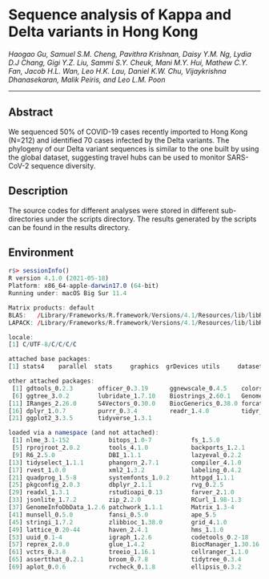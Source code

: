 # Sequence analysis of Kappa and Delta variants in Hong Kong

*Haogao Gu, Samuel S.M. Cheng, Pavithra Krishnan, Daisy Y.M. Ng, Lydia D.J Chang, Gigi Y.Z. Liu, Sammi S.Y. Cheuk, Mani M.Y. Hui, Mathew C.Y. Fan, Jacob H.L. Wan, Leo H.K. Lau, Daniel K.W. Chu, Vijaykrishna Dhanasekaran, Malik Peiris, and Leo L.M. Poon*

---

## Abstract
We sequenced 50% of COVID-19 cases recently imported to Hong Kong (N=212) and identified 70 cases infected by the Delta variants. The phylogeny of our Delta variant sequences is similar to the one built by using the global dataset, suggesting travel hubs can be used to monitor SARS-CoV-2 sequence diversity. 

## Description
The source codes for different analyses were stored in different sub-directories under the scripts directory. The results generated by the scripts can be found in the results directory.

## Environment
```r
r$> sessionInfo()          
R version 4.1.0 (2021-05-18)
Platform: x86_64-apple-darwin17.0 (64-bit)
Running under: macOS Big Sur 11.4

Matrix products: default
BLAS:   /Library/Frameworks/R.framework/Versions/4.1/Resources/lib/libRblas.dylib
LAPACK: /Library/Frameworks/R.framework/Versions/4.1/Resources/lib/libRlapack.dylib

locale:
[1] C/UTF-8/C/C/C/C

attached base packages:
[1] stats4    parallel  stats     graphics  grDevices utils     datasets  methods   base     

other attached packages:
 [1] gdtools_0.2.3       officer_0.3.19      ggnewscale_0.4.5    colorspace_2.0-2    ggrepel_0.9.1      
 [6] ggtree_3.0.2        lubridate_1.7.10    Biostrings_2.60.1   GenomeInfoDb_1.28.1 XVector_0.32.0     
[11] IRanges_2.26.0      S4Vectors_0.30.0    BiocGenerics_0.38.0 forcats_0.5.1       stringr_1.4.0      
[16] dplyr_1.0.7         purrr_0.3.4         readr_1.4.0         tidyr_1.1.3         tibble_3.1.2       
[21] ggplot2_3.3.5       tidyverse_1.3.1    

loaded via a namespace (and not attached):
 [1] nlme_3.1-152           bitops_1.0-7           fs_1.5.0               httr_1.4.2            
 [5] rprojroot_2.0.2        tools_4.1.0            backports_1.2.1        utf8_1.2.1            
 [9] R6_2.5.0               DBI_1.1.1              lazyeval_0.2.2         withr_2.4.2           
[13] tidyselect_1.1.1       phangorn_2.7.1         compiler_4.1.0         cli_3.0.0             
[17] rvest_1.0.0            xml2_1.3.2             labeling_0.4.2         scales_1.1.1          
[21] quadprog_1.5-8         systemfonts_1.0.2      httpgd_1.1.1           digest_0.6.27         
[25] pkgconfig_2.0.3        dbplyr_2.1.1           rvg_0.2.5              rlang_0.4.11          
[29] readxl_1.3.1           rstudioapi_0.13        farver_2.1.0           generics_0.1.0        
[33] jsonlite_1.7.2         zip_2.2.0              RCurl_1.98-1.3         magrittr_2.0.1        
[37] GenomeInfoDbData_1.2.6 patchwork_1.1.1        Matrix_1.3-4           Rcpp_1.0.7            
[41] munsell_0.5.0          fansi_0.5.0            ape_5.5                lifecycle_1.0.0       
[45] stringi_1.7.2          zlibbioc_1.38.0        grid_4.1.0             crayon_1.4.1          
[49] lattice_0.20-44        haven_2.4.1            hms_1.1.0              pillar_1.6.1          
[53] uuid_0.1-4             igraph_1.2.6           codetools_0.2-18       fastmatch_1.1-0       
[57] reprex_2.0.0           glue_1.4.2             BiocManager_1.30.16    modelr_0.1.8          
[61] vctrs_0.3.8            treeio_1.16.1          cellranger_1.1.0       gtable_0.3.0          
[65] assertthat_0.2.1       broom_0.7.8            tidytree_0.3.4         later_1.2.0           
[69] aplot_0.0.6            rvcheck_0.1.8          ellipsis_0.3.2         here_1.0.1           
```